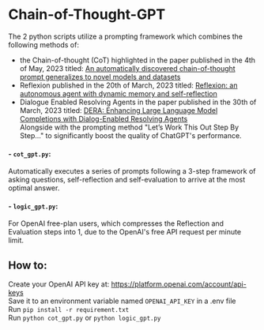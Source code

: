 # Chain-of-Thought-GPT

The 2 python scripts utilize a prompting framework which combines the following methods of:  
- the Chain-of-thought (CoT) highlighted in the paper published in the 4th of May, 2023 titled: [An automatically discovered chain-of-thought prompt generalizes to novel models and datasets](https://arxiv.org/abs/2305.02897)
- Reflexion published in the 20th of March, 2023 titled: [Reflexion: an autonomous agent with dynamic memory and self-reflection](https://arxiv.org/abs/2303.11366)
- Dialogue Enabled Resolving Agents in the paper published in the 30th of March, 2023 titled: [DERA: Enhancing Large Language Model Completions with Dialog-Enabled Resolving Agents](https://arxiv.org/abs/2303.17071)  
Alongside with the prompting method "Let’s Work This Out Step By Step..." to significantly boost the quality of ChatGPT's performance.

#### - `cot_gpt.py`:
Automatically executes a series of prompts following a 3-step framework of asking questions, self-reflection and self-evaluation to arrive at the most optimal answer.

#### - `logic_gpt.py`:   
For OpenAI free-plan users, which compresses the Reflection and Evaluation steps into 1, due to the OpenAI's free API request per minute limit.
 

## How to:
Create your OpenAI API key at: https://platform.openai.com/account/api-keys  
Save it to an environment variable named `OPENAI_API_KEY` in a .env file     
Run `pip install -r requirement.txt`  
Run `python cot_gpt.py` or `python logic_gpt.py` 
